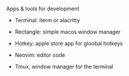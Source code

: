 Apps & tools for development

- Terminal: iterm or alacritty

- Rectangle: simple macos window manager

- Hotkey: apple store app for gloobal hotkeys

- Neovim: editor code

- Tmux, window manager for the terminal

